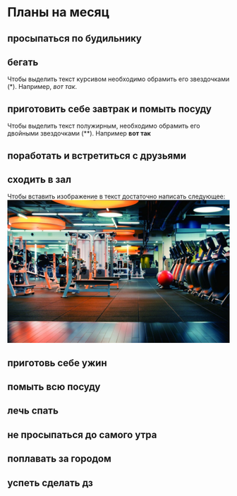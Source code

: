 # Планы на месяц

## просыпаться по будильнику

## бегать
Чтобы выделить текст курсивом необходимо обрамить его звездочками (*). Например, *вот так*.

## приготовить себе завтрак и помыть посуду
Чтобы выделить текст полужирным, необходимо обрамить его двойными звездочками (**). Например **вот так**


## поработать и встретиться с друзьями

## сходить в зал

Чтобы вставить изображение в текст достаточно написать следующее:
![это зал!](zal.jpeg)

## приготовь себе ужин

## помыть всю посуду

## лечь спать

## не просыпаться до самого утра

## поплавать за городом

## успеть сделать дз

